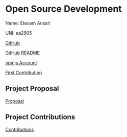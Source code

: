 # Open Source Development

Name: Etesam Ansari

UNI: ea2905

[GitHub](https://github.com/etesam913)

[GitHub README](https://github.com/Etesam913/etesam913/blob/master/README.md)

[npmjs Account](https://www.npmjs.com/~etesam)

[First Contribution](https://github.com/pmndrs/jotai/pull/1810)

## Project Proposal

[Proposal](../projects/javascript/custoplayer.md)

## Project Contributions

[Contributions](../projects/javascript/jotai.md)
